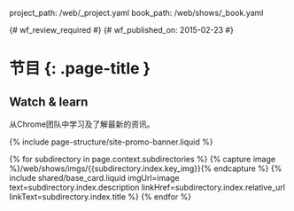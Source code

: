 project_path: /web/_project.yaml
book_path: /web/shows/_book.yaml

{# wf_review_required #}
{# wf_published_on: 2015-02-23 #}

# 节目 {: .page-title }




<div class="wf-subheading">
  <div class="page-content">
    <h2>Watch &amp; learn</h2>
    <p class="mdl-typography--font-light">
      从Chrome团队中学习及了解最新的资讯。
    </p>
  </div>
</div>

{% include page-structure/site-promo-banner.liquid %}

<div class="page-content">
  <div class="mdl-grid">
    {% for subdirectory in page.context.subdirectories %}
      {% capture image %}/web/shows/imgs/{{subdirectory.index.key_img}}{% endcapture %}
      {% include shared/base_card.liquid imgUrl=image text=subdirectory.index.description linkHref=subdirectory.index.relative_url linkText=subdirectory.index.title %}
    {% endfor %}
  </div>
</div>
